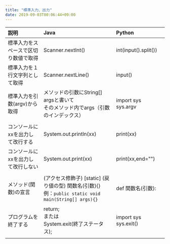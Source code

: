 ```yaml
---
title: "標準入力、出力"
date: 2019-09-03T00:06:44+09:00
---
```



|説明|Java|Python||
|:---|:---|:---|:---|
|標準入力をスペースで区切り数値で取得|Scanner.nextInt()|int(input().split())||
|標準入力を１行文字列として取得|Scanner.nextLine()|input()||
|標準入力を引数(argv)から取得|メソッドの引数にString[] argsと書いて<br>そのメソッド内でargs（引数のインデックス）|import sys<br>sys.argv ||
|||||
|コンソールにxxを出力して改行する|System.out.println(xx)|print(xx)||
|コンソールにxxを出力して改行しない|System.out.print(xx)|print(xx,end="")||
|||||
|メソッド(関数)の宣言|(アクセス修飾子) [static] (戻り値の型) 関数名(引数){}<br>例：```public static void main(String[] args){}```|def 関数名(引数):<br>||
|||||
|プログラムを終了する|return;<br>または<br>System.exit(終了ステータス);|import sys<br>sys.exit()||
||||||
